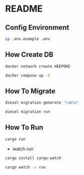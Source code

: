 # README

## Config Environment

```bash
cp .env.example .env
```

## How Create DB

```bash
docker network create HEEPOKE
```

```bash
docker compose up -d
```

## How To Migrate

```bash
diesel migration generate "table"
```

```bash
diesel migration run
```

## How To Run

```bash
cargo run
```

- watch run

```bash
cargo install cargo-watch
```

```bash
cargo watch -x run
```
